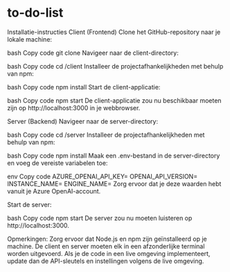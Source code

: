 # to-do-list
Installatie-instructies
Client (Frontend)
Clone het GitHub-repository naar je lokale machine:

bash
Copy code
git clone <repository-url>
Navigeer naar de client-directory:

bash
Copy code
cd <repository-folder>/client
Installeer de projectafhankelijkheden met behulp van npm:

bash
Copy code
npm install
Start de client-applicatie:

bash
Copy code
npm start
De client-applicatie zou nu beschikbaar moeten zijn op http://localhost:3000 in je webbrowser.

Server (Backend)
Navigeer naar de server-directory:

bash
Copy code
cd <repository-folder>/server
Installeer de projectafhankelijkheden met behulp van npm:

bash
Copy code
npm install
Maak een .env-bestand in de server-directory en voeg de vereiste variabelen toe:

env
Copy code
AZURE_OPENAI_API_KEY=<jouw-azure-openai-api-key>
OPENAI_API_VERSION=<jouw-openai-api-versie>
INSTANCE_NAME=<jouw-api-instantienaam>
ENGINE_NAME=<jouw-api-deploymentnaam>
Zorg ervoor dat je deze waarden hebt vanuit je Azure OpenAI-account.

Start de server:

bash
Copy code
npm start
De server zou nu moeten luisteren op http://localhost:3000.

Opmerkingen:
Zorg ervoor dat Node.js en npm zijn geïnstalleerd op je machine.
De client en server moeten elk in een afzonderlijke terminal worden uitgevoerd.
Als je de code in een live omgeving implementeert, update dan de API-sleutels en instellingen volgens de live omgeving.
